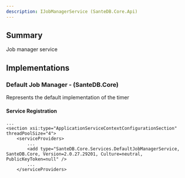 ```yaml
---
description: IJobManagerService (SanteDB.Core.Api)
---
```


## Summary
Job manager service

## Implementations


### Default Job Manager - (SanteDB.Core)
Represents the default implementation of the timer

#### Service Registration
```markup
...
<section xsi:type="ApplicationServiceContextConfigurationSection" threadPoolSize="4">
	<serviceProviders>
		...
		<add type="SanteDB.Core.Services.DefaultJobManagerService, SanteDB.Core, Version=2.0.27.29201, Culture=neutral, PublicKeyToken=null" />
		...
	</serviceProviders>
```
